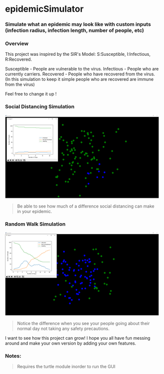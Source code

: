 # epidemicSimulator
### Simulate what an epidemic may look like with custom inputs (infection radius, infection length, number of people, etc)


### Overview
This project was inspired by the SIR's Model: 
S:Susceptible,
I:Infectious,
R:Recovered.

Susceptible - People are vulnerable to the virus.
Infectious - People who are currently carriers.
Recovered - People who have recovered from the virus.(In this simulation to keep it simple people who are recovered are immune from the virus)



Feel free to change it up !




### Social Distancing Simulation

![Image of socialDistancingSim ](https://github.com/Mario5648/epidemicSimulator/blob/master/SocialDist.PNG?raw=true)

>Be able to see how much of a difference social distancing can make in your epidemic. 


### Random Walk Simulation

![Image of randomWalkSim](https://github.com/Mario5648/epidemicSimulator/blob/master/randomWalk.PNG?raw=true)
>Notice the difference when you see your people going about their normal day not taking any safety precautions.


I want to see how this project can grow! I hope you all have fun messing around and make your own version by adding your own features.

### Notes:
> Requires the turtle module inorder to run the GUI

